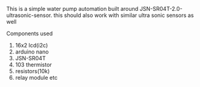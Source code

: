 This is a simple water pump automation built around JSN-SR04T-2.0-ultrasonic-sensor.
this should also work with similar ultra sonic sensors as well



Components used
1. 16x2 lcd(i2c)
2. arduino nano
3. JSN-SR04T
4. 103 thermistor
5. resistors(10k)
6. relay module etc
